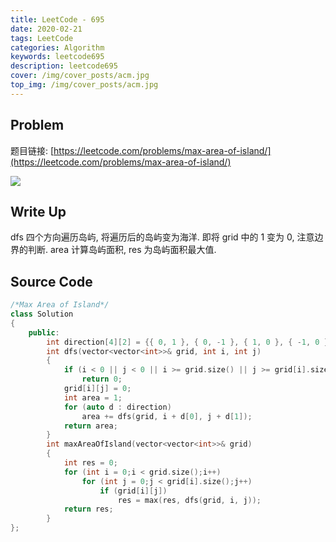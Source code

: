 ```yaml
---
title: LeetCode - 695
date: 2020-02-21
tags: LeetCode
categories: Algorithm
keywords: leetcode695
description: leetcode695
cover: /img/cover_posts/acm.jpg
top_img: /img/cover_posts/acm.jpg
---
```

## Problem

题目链接: [https://leetcode.com/problems/max-area-of-island/](https://leetcode.com/problems/max-area-of-island/)

![](/img/img_posts/leetcode695.png)

## Write Up

dfs 四个方向遍历岛屿, 将遍历后的岛屿变为海洋.
即将 grid 中的 1 变为 0, 注意边界的判断.
area 计算岛屿面积, res 为岛屿面积最大值.

## Source Code

``` c++
/*Max Area of Island*/
class Solution
{
	public:
		int direction[4][2] = {{ 0, 1 }, { 0, -1 }, { 1, 0 }, { -1, 0 }};
		int dfs(vector<vector<int>>& grid, int i, int j)
		{
			if (i < 0 || j < 0 || i >= grid.size() || j >= grid[i].size() || !grid[i][j])
				return 0;
			grid[i][j] = 0;
			int area = 1;
			for (auto d : direction)
				area += dfs(grid, i + d[0], j + d[1]);
			return area;
		}
		int maxAreaOfIsland(vector<vector<int>>& grid)
		{
			int res = 0;
			for (int i = 0;i < grid.size();i++)
				for (int j = 0;j < grid[i].size();j++)
					if (grid[i][j])
						res = max(res, dfs(grid, i, j));
			return res;
		}
};
```
